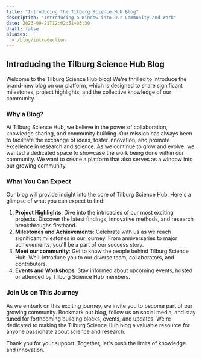 ```yaml
---
title: "Introducing the Tilburg Science Hub Blog"
description: "Introducing a Window into Our Community and Work"
date: 2023-09-21T12:02:51+05:30
draft: false
aliases:
  - /blog/introduction
---
```

## **Introducing the Tilburg Science Hub Blog** ##

Welcome to the Tilburg Science Hub blog! We're thrilled to introduce the brand-new blog on our platform, which is designed to share significant milestones, project highlights, and the collective knowledge of our community.

### **Why a Blog?**
At Tilburg Science Hub, we believe in the power of collaboration, knowledge sharing, and community building. Our mission has always been to facilitate the exchange of ideas, foster innovation, and promote excellence in research and science. As we continue to grow and evolve, we wanted a dedicated space to showcase the work being done within our community. We want to create a platform that also serves as a window into our growing community.

### **What You Can Expect**
Our blog will provide insight into the core of Tilburg Science Hub. Here's a glimpse of what you can expect to find:
1.	**Project Highlights**: Dive into the intricacies of our most exciting projects. Discover the latest findings, innovative methods, and research breakthroughs firsthand.
2.	**Milestones and Achievements**: Celebrate with us as we reach significant milestones in our journey. From anniversaries to major achievements, you'll be a part of our success story.
3.	**Meet our community**: Get to know the people behind Tilburg Science Hub. We'll introduce you to our diverse team, collaborators, and contributors.
4.	**Events and Workshops**: Stay informed about upcoming events, hosted or attended by Tilburg Science Hub members. 

### **Join Us on This Journey**
As we embark on this exciting journey, we invite you to become part of our growing community. Bookmark our blog, follow us on social media, and stay tuned for forthcoming building blocks, events, and updates. We're dedicated to making the Tilburg Science Hub blog a valuable resource for anyone passionate about science and research.

Thank you for your support. Together, let's push the limits of knowledge and innovation.
